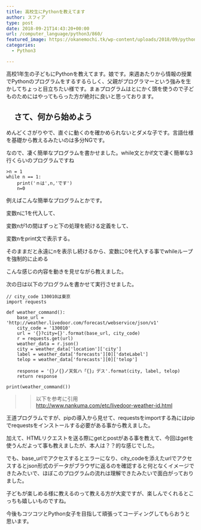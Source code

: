 ```yaml
---
title: 高校生にPythonを教えてます
author: スフィア
type: post
date: 2018-09-21T14:43:20+00:00
url: /computer_language/python3/860/
featured_image: https://okanemochi.tk/wp-content/uploads/2018/09/python.png
categories:
  - Python3

---
```

高校1年生の子どもにPythonを教えてます。娘です。来週あたりから情報の授業でPythonのプログラムをするするらしく、父親がプログラマーという強みを生かしてちょっと目立ちたい様です。まぁプログラムはとにかく頭を使うので子どものためにはやってもらった方が絶対に良いと思っております。

## <i class="icon_beginner"></i>　さて、何から始めよう　<i class="icon_beginner"></i>

めんどくさがりやで、直ぐに動くのを確かめられないとダメな子です。言語仕様を基礎から教えるみたいのは多分NGです。

なので、凄く簡単なプログラムを書かせました。while文とかif文で凄く簡単な3行くらいのプログラムですね

```php3
>n = 1
while n == 1:
    print('ｎは',n,'です')
    n=0
```


例えばこんな簡単なプログラムとかです。

変数nに1を代入して、

変数nが1の間はずっと下の処理を続ける定義をして、

変数nをprint文で表示する。

そのままだと永遠にnを表示し続けるから、変数に0を代入する事でwhileループを強制的に止める

こんな感じの内容を動きを見せながら教えました。

次の日は以下のプログラムを書かせて実行させました。

```php3
// city_code 130010は東京
import requests

def weather_command():
    base_url = 'http://weather.livedoor.com/forecast/webservice/json/v1'
    city_code = '130010'
    url = '{}?city={}'.format(base_url, city_code)
    r = requests.get(url)
    weather_data = r.json()
    city = weather_data['location']['city']
    label = weather_data['forecasts'][0]['dateLabel']
    telop = weather_data['forecasts'][0]['telop']

    response = '{}ノ{}ノ天気ハ「{}」デス'.format(city, label, telop)
    return response

print(weather_command())
```
>>以下を参考に引用     
>>http://www.nankuma.com/etc/livedoor-weather-id.html


王道プログラムですが、pipの導入から見せて、requestsをimportする為にはpipでrequestsをインストールする必要がある事から教えました。

加えて、HTMLリクエストを送る際にgetとpostがある事を教えて、今回はgetを使うんだよって事も教えましたが、本人は？？的な感じでした。

でも、base\_urlでアクセスするとエラーになり、city\_codeを添えたurlでアクセスするとjson形式のデータがブラウザに返るのを確認すると何となくイメージできたみたいで、ほぼこのプログラムの流れは理解できたみたいで面白がっておりました。

子どもが楽しめる様に教えるのって教える方が大変ですが、楽しんでくれるとこっちも嬉しいものですね。

今後もコツコツとPython女子を目指して頑張ってコーディングしてもらおうと思います。
